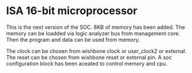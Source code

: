 # ISA 16-bit microprocessor

This is the next version of the SOC. 8KB of memory has been added.
The memory can be loadded via logic analyzer bus from management core.
Then the program and data can be used from memory.

The clock can be chosen from wishbone clock or user_clock2 or external.
The reset can be chosen from wishbone reset or external pin.
A soc configuration block has been aceated to control memory and cpu.
